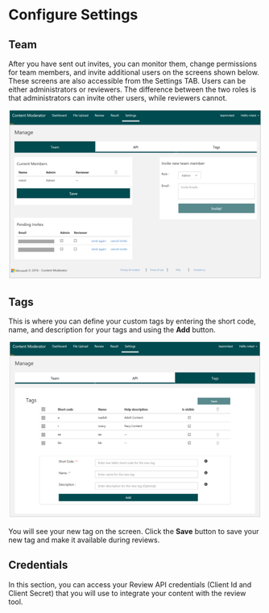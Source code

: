 <!-- 
NavPath: Content Moderator/Review Tool User Guide
LinkLabel: Settings
Url: content-moderator/documentation/review-tool-user-guide/settings
Weight: 20
-->

# Configure Settings #

## Team ##

After you have sent out invites, you can monitor them, change permissions for team members, and invite additional users on the screens shown below. These screens are also accessible from the Settings TAB. Users can be either administrators or reviewers. The difference between the two roles is that administrators can invite other users, while reviewers cannot.

![Team Settings](images/2-Settings-1-Team.PNG)

## Tags ##

This is where you can define your custom tags by entering the short code, name, and description for your tags and using the **Add** button.

![Tags Settings](images/2-Settings-3-Tags.PNG)

You will see your new tag on the screen. Click the **Save** button to save your new tag and make it available during reviews.

## Credentials ##

In this section, you can access your Review API credentials (Client Id and Client Secret) that you will use to integrate your content with the review tool.

